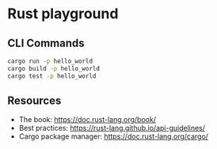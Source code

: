 # Rust playground

## CLI Commands

```bash
cargo run -p hello_world
cargo build -p hello_world
cargo test -p hello_world
```

## Resources

- The book: https://doc.rust-lang.org/book/
- Best practices: https://rust-lang.github.io/api-guidelines/
- Cargo package manager: https://doc.rust-lang.org/cargo/
